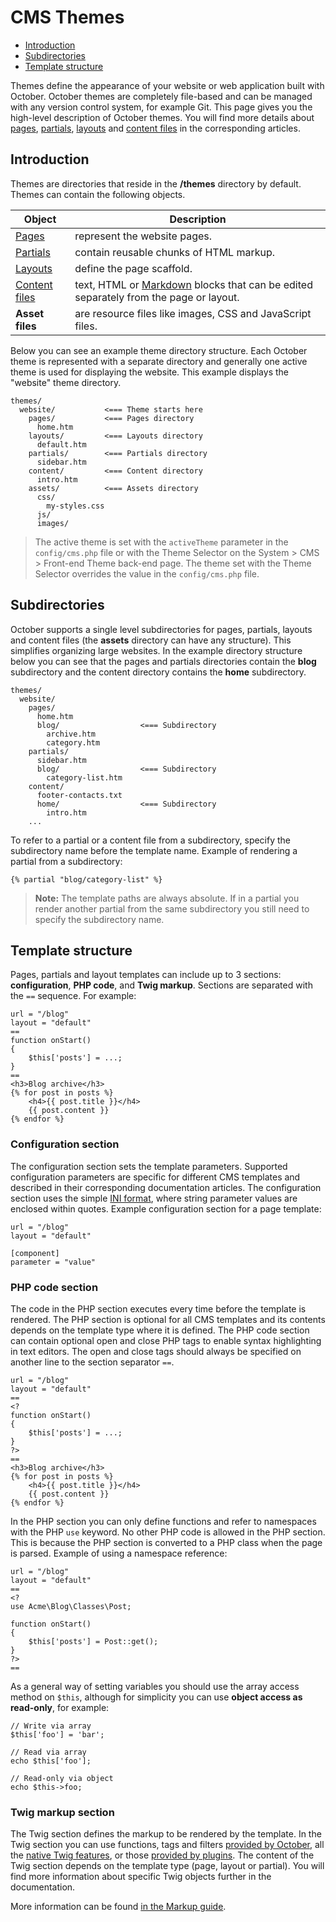 # CMS Themes

- [Introduction](#introduction)
- [Subdirectories](#subdirectories)
- [Template structure](#structure)

Themes define the appearance of your website or web application built with October. October themes are completely file-based and can be managed with any version control system, for example Git. This page gives you the high-level description of October themes. You will find more details about [pages](pages), [partials](partials), [layouts](layouts) and [content files](content) in the corresponding articles.

<a name="introduction" class="anchor" href="#introduction"></a>
## Introduction

Themes are directories that reside in the **/themes** directory by default. Themes can contain the following objects.

Object | Description
------------- | -------------
[Pages](pages) | represent the website pages.
[Partials](partials) | contain reusable chunks of HTML markup.
[Layouts](layouts) | define the page scaffold.
[Content files](content) | text, HTML or [Markdown](http://daringfireball.net/projects/markdown/syntax) blocks that can be edited separately from the page or layout.
**Asset files** | are resource files like images, CSS and JavaScript files.

Below you can see an example theme directory structure. Each October theme is represented with a separate directory and generally one active theme is used for displaying the website. This example displays the "website" theme directory.

    themes/
      website/           <=== Theme starts here
        pages/           <=== Pages directory
          home.htm
        layouts/         <=== Layouts directory
          default.htm
        partials/        <=== Partials directory
          sidebar.htm
        content/         <=== Content directory
          intro.htm
        assets/          <=== Assets directory
          css/
            my-styles.css
          js/
          images/

> The active theme is set with the `activeTheme` parameter in the `config/cms.php` file or with the Theme Selector on the System > CMS > Front-end Theme back-end page. The theme set with the Theme Selector overrides the value in the `config/cms.php` file.

<a name="subdirectories" class="anchor" href="#subdirectories"></a>
## Subdirectories

October supports a single level subdirectories for pages, partials, layouts and content files (the **assets** directory can have any structure). This simplifies organizing large websites. In the example directory structure below you can see that the pages and partials directories contain the **blog** subdirectory and the content directory contains the **home** subdirectory.

    themes/
      website/
        pages/
          home.htm
          blog/                  <=== Subdirectory
            archive.htm
            category.htm
        partials/
          sidebar.htm
          blog/                  <=== Subdirectory
            category-list.htm
        content/
          footer-contacts.txt
          home/                  <=== Subdirectory
            intro.htm
        ...

To refer to a partial or a content file from a subdirectory, specify the subdirectory name before the template name. Example of rendering a partial from a subdirectory:

    {% partial "blog/category-list" %}

> **Note:** The template paths are always absolute. If in a partial you render another partial from the same subdirectory you still need to specify the subdirectory name.

<a name="structure" class="anchor" href="#structure"></a>
## Template structure

Pages, partials and layout templates can include up to 3 sections: **configuration**, **PHP code**, and **Twig markup**.
Sections are separated with the `==` sequence.
For example:

    url = "/blog"
    layout = "default"
    ==
    function onStart()
    {
        $this['posts'] = ...;
    }
    ==
    <h3>Blog archive</h3>
    {% for post in posts %}
        <h4>{{ post.title }}</h4>
        {{ post.content }}
    {% endfor %}

<a name="configuration-section" class="anchor" href="#configuration-section"></a>
### Configuration section

The configuration section sets the template parameters. Supported configuration parameters are specific for different CMS templates and described in their corresponding documentation articles. The configuration section uses the simple [INI format](http://en.wikipedia.org/wiki/INI_file), where string parameter values are enclosed within quotes. Example configuration section for a page template:

    url = "/blog"
    layout = "default"

    [component]
    parameter = "value"

<a name="php-section" class="anchor" href="#php-section"></a>
### PHP code section

The code in the PHP section executes every time before the template is rendered. The PHP section is optional for all CMS templates and its contents depends on the template type where it is defined. The PHP code section can contain optional open and close PHP tags to enable syntax highlighting in text editors. The open and close tags should always be specified on another line to the section separator `==`.

    url = "/blog"
    layout = "default"
    ==
    <?
    function onStart()
    {
        $this['posts'] = ...;
    }
    ?>
    ==
    <h3>Blog archive</h3>
    {% for post in posts %}
        <h4>{{ post.title }}</h4>
        {{ post.content }}
    {% endfor %}

In the PHP section you can only define functions and refer to namespaces with the PHP `use` keyword. No other PHP code is allowed in the PHP section. This is because the PHP section is converted to a PHP class when the page is parsed. Example of using a namespace reference:

    url = "/blog"
    layout = "default"
    ==
    <?
    use Acme\Blog\Classes\Post;

    function onStart()
    {
        $this['posts'] = Post::get();
    }
    ?>
    ==

As a general way of setting variables you should use the array access method on `$this`, although for simplicity you can use **object access as read-only**, for example:

    // Write via array
    $this['foo'] = 'bar';

    // Read via array
    echo $this['foo'];

    // Read-only via object
    echo $this->foo;

<a name="twig-section" class="anchor" href="#twig-section"></a>
### Twig markup section

The Twig section defines the markup to be rendered by the template. In the Twig section you can use functions, tags and filters [provided by October](../markup), all the [native Twig features](http://twig.sensiolabs.org/documentation), or those [provided by plugins](../plugin/registration#extending-twig). The content of the Twig section depends on the template type (page, layout or partial). You will find more information about specific Twig objects further in the documentation.

More information can be found [in the Markup guide](../markup).
